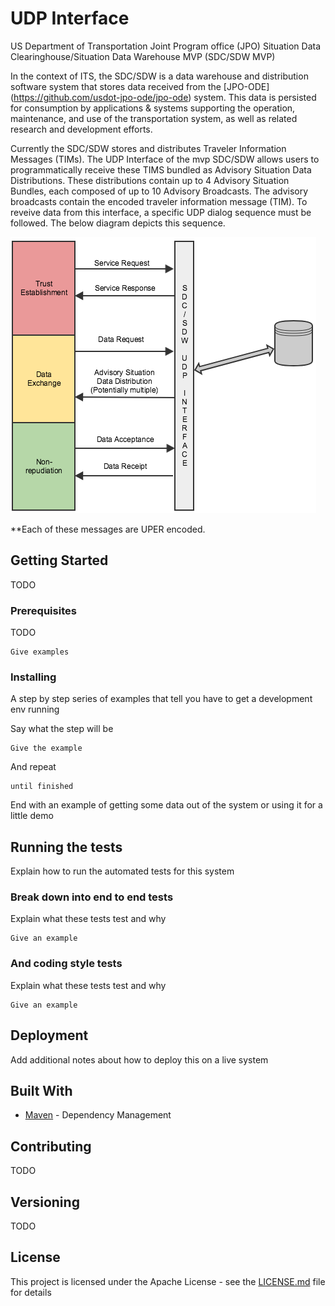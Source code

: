 # UDP Interface

US Department of Transportation Joint Program office (JPO) Situation Data Clearinghouse/Situation Data Warehouse MVP (SDC/SDW MVP)

In the context of ITS, the SDC/SDW is a data warehouse and distribution software system that stores data received from the [JPO-ODE] (https://github.com/usdot-jpo-ode/jpo-ode) system. This data is persisted for consumption by applications & systems supporting the operation, maintenance, and use of the transportation system, as well as related research and development efforts.

Currently the SDC/SDW stores and distributes Traveler Information Messages (TIMs). The UDP Interface of the mvp SDC/SDW allows users to programmatically receive these TIMS bundled as Advisory Situation Data Distributions. These distributions contain up to 4 Advisory Situation Bundles, each composed of up to 10 Advisory Broadcasts. The advisory broadcasts contain the encoded traveler information message (TIM). To reveive data from this interface, a specific UDP dialog sequence must be followed. The below diagram depicts this sequence. 

![UDP Dialog Sequence](images/udp_dialog_sequence.png)

**Each of these messages are UPER encoded.

## Getting Started

TODO

### Prerequisites

TODO

```
Give examples
```

### Installing

A step by step series of examples that tell you have to get a development env running

Say what the step will be

```
Give the example
```

And repeat

```
until finished
```

End with an example of getting some data out of the system or using it for a little demo

## Running the tests

Explain how to run the automated tests for this system

### Break down into end to end tests

Explain what these tests test and why

```
Give an example
```

### And coding style tests

Explain what these tests test and why

```
Give an example
```

## Deployment

Add additional notes about how to deploy this on a live system

## Built With

* [Maven](https://maven.apache.org/) - Dependency Management


## Contributing

TODO

## Versioning

TODO


## License

This project is licensed under the Apache License - see the [LICENSE.md](LICENSE.md) file for details


